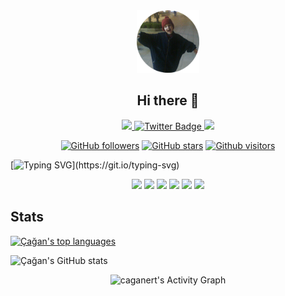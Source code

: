 <div align="center">
  <img src="https://github.com/caganert/caganert/blob/main/LittleMe.png" width="100" height="100"></img>
</div>

<h2 align="center">
Hi there 👋
</h2>

<!--
**caganert/caganert** is a ✨ _special_ ✨ repository because its `README.md` (this file) appears on your GitHub profile.

Here are some ideas to get you started:

- 🔭 I’m currently working on ...
- 🌱 I’m currently learning ...
- 👯 I’m looking to collaborate on ...
- 🤔 I’m looking for help with ...
- 💬 Ask me about ...
- 📫 How to reach me: ...
- 😄 Pronouns: ...
- ⚡ Fun fact: ...
-->

<div id="badges" align="center">
  <a href="https://www.instagram.com/caganert/">
    <img src="https://img.shields.io/badge/Instagram-E4405F?style=for-the-badge&logo=instagram&logoColor=white"/>
  </a>
  <a href="https://twitter.com/caganert">
    <img src="https://img.shields.io/badge/Twitter-blue?style=for-the-badge&logo=twitter&logoColor=white" alt="Twitter Badge"/>
  </a>
  <a href="https://open.spotify.com/user/2agnecayc55uie18m927ynekb?si=61600cadd31c4ece">
    <img src="https://img.shields.io/badge/Spotify-1ED760?&style=for-the-badge&logo=spotify&logoColor=white"/>
  </a>
</div>


<div align="center">

  <a href="">[![GitHub followers](https://img.shields.io/github/followers/caganert?style=social)](https://github.com/caganert?tab=followers)</a>
  <a href="">![GitHub stars](https://img.shields.io/github/stars/caganert?style=social)</a>
  <a href="">[![Github visitors](https://visitor-badge.glitch.me/badge?page_id=caganert.visitor-badge)](https://GitHub.com/caganert/StrapDown.js/stargazers/)</a>

</div>



[![Typing SVG](https://readme-typing-svg.herokuapp.com?size=40&center=true&vCenter=true&width=1000&height=100&lines=HELLO+I+AM+ÇAĞAN.;I+AM+A+SOFTWARE+DEVELOPER+EAGER+TO+LEARN.;WELCOME+TO+VISIT+MY+PROFILE.)](https://git.io/typing-svg)

<div align="center">
<img src="https://img.shields.io/badge/Python-3776AB?style=for-the-badge&logo=python&logoColor=white"></img>
<img src="https://img.shields.io/badge/C%23-239120?style=for-the-badge&logo=c-sharp&logoColor=white"></img>
<img src="https://img.shields.io/badge/Java-ED8B00?style=for-the-badge&logo=java&logoColor=white"></img>
<img src="https://img.shields.io/badge/HTML5-E44D26?style=for-the-badge&logo=html5&logoColor=EBEBEB"></img>
<img src="https://img.shields.io/badge/Unity-100000?style=for-the-badge&logo=unity&logoColor=white"></img>
<img src="https://img.shields.io/badge/JavaScript-F7DF1E?style=for-the-badge&logo=javascript&logoColor=black"></img>
</div>

<h2>Stats</h2>

[![Çağan's top languages](https://github-readme-stats.vercel.app/api/top-langs/?username=caganert&theme=github_dark&hide=python&layout=compact&show_icons=true)](https://github.com/caganert/github-readme-stats)

![Çağan's GitHub stats](https://github-readme-stats.vercel.app/api?username=caganert&show_icons=true&theme=github_dark)


<div align="center">
   <img alt="caganert's Activity Graph" src="https://activity-graph.herokuapp.com/graph?username=caganert&bg_color=1c292E&color=a7e729&line=e729c7&point=FFFFFF&hide_border=true">
 
  </a></div>

